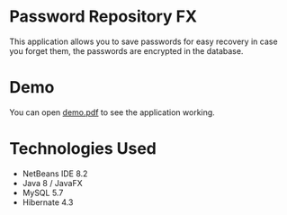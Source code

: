 # Password Repository FX

This application allows you to save passwords for easy recovery in case you forget them, the passwords are encrypted in the database.

# Demo

You can open [demo.pdf](https://github.com/jlpb97/password-repository-fx/blob/master/demo.pdf) to see the application working.

# Technologies Used

* NetBeans IDE 8.2
* Java 8 / JavaFX
* MySQL 5.7
* Hibernate 4.3

